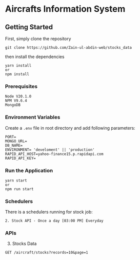 # Aircrafts Information System

## Getting Started
First, simply clone the repository

```
git clone https://github.com/Zain-ul-abdin-web/stocks_data
```
then install the dependencies
```
yarn install
or
npm install
```

### Prerequisites
```
Node V20.1.0
NPM V9.6.4
MongoDB
```

### Environment Variables
Create a `.env` file in root directory and add following parameters:
```shell
PORT=
MONGO_URL=
DB_NAME=
ENVIRONMENT= 'develoment' || 'production'
RAPID_API_HOST=yahoo-finance15.p.rapidapi.com
RAPID_API_KEY=
```

### Run the Application
```
yarn start
or
npm run start
```

### Schedulers
There is a schedulers running for stock job:
```
2. Stock API - Once a day [03:00 PM] Everyday
```

### APIs
3. Stocks Data
```
GET /aircraft/stocks?records=10&page=1
```